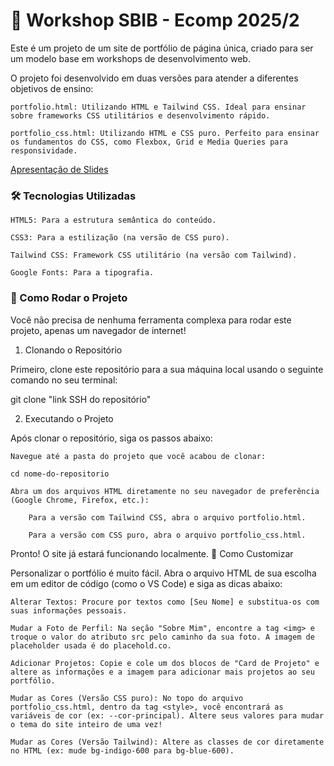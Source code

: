 # 🚀 Workshop SBIB - Ecomp 2025/2

Este é um projeto de um site de portfólio de página única, criado para ser um modelo base em workshops de desenvolvimento web.

O projeto foi desenvolvido em duas versões para atender a diferentes objetivos de ensino:

    portfolio.html: Utilizando HTML e Tailwind CSS. Ideal para ensinar sobre frameworks CSS utilitários e desenvolvimento rápido.

    portfolio_css.html: Utilizando HTML e CSS puro. Perfeito para ensinar os fundamentos do CSS, como Flexbox, Grid e Media Queries para responsividade.

[Apresentação de Slides](https://www.canva.com/design/DAGzRVl6128/pl54alHNT97yCIfZAM94mQ/view?utm_content=DAGzRVl6128&utm_campaign=designshare&utm_medium=link2&utm_source=uniquelinks&utlId=h3e3da28a73)

### 🛠️ Tecnologias Utilizadas

    HTML5: Para a estrutura semântica do conteúdo.

    CSS3: Para a estilização (na versão de CSS puro).

    Tailwind CSS: Framework CSS utilitário (na versão com Tailwind).

    Google Fonts: Para a tipografia.

### 🚀 Como Rodar o Projeto

Você não precisa de nenhuma ferramenta complexa para rodar este projeto, apenas um navegador de internet!
1. Clonando o Repositório

Primeiro, clone este repositório para a sua máquina local usando o seguinte comando no seu terminal:

git clone "link SSH do repositório"

2. Executando o Projeto

Após clonar o repositório, siga os passos abaixo:

    Navegue até a pasta do projeto que você acabou de clonar:

    cd nome-do-repositorio

    Abra um dos arquivos HTML diretamente no seu navegador de preferência (Google Chrome, Firefox, etc.):

        Para a versão com Tailwind CSS, abra o arquivo portfolio.html.

        Para a versão com CSS puro, abra o arquivo portfolio_css.html.

Pronto! O site já estará funcionando localmente.
🎨 Como Customizar

Personalizar o portfólio é muito fácil. Abra o arquivo HTML de sua escolha em um editor de código (como o VS Code) e siga as dicas abaixo:

    Alterar Textos: Procure por textos como [Seu Nome] e substitua-os com suas informações pessoais.

    Mudar a Foto de Perfil: Na seção "Sobre Mim", encontre a tag <img> e troque o valor do atributo src pelo caminho da sua foto. A imagem de placeholder usada é do placehold.co.

    Adicionar Projetos: Copie e cole um dos blocos de "Card de Projeto" e altere as informações e a imagem para adicionar mais projetos ao seu portfólio.

    Mudar as Cores (Versão CSS puro): No topo do arquivo portfolio_css.html, dentro da tag <style>, você encontrará as variáveis de cor (ex: --cor-principal). Altere seus valores para mudar o tema do site inteiro de uma vez!

    Mudar as Cores (Versão Tailwind): Altere as classes de cor diretamente no HTML (ex: mude bg-indigo-600 para bg-blue-600).

